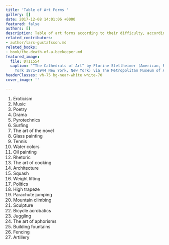 ```yaml
---
title: 'Table of Art Forms '
gallery: []
date: 2017-12-08 14:01:06 +0000
featured: false
authors: []
description: Table of art forms according to their difficulty, according to Lars Gustafsson
related_contributors:
- author/lars-gustafsson.md
related_books:
- book/the-death-of-a-beekeeper.md
featured_image:
  file: DT11554
  caption: "“The Cathedrals of Art” by Florine Stettheimer (American, Rochester, New
    York 1871–1944 New York, New York) via The Metropolitan Museum of Art"
headerClasses: vh-75 bg-near-white white-70
cover_image: ''

---
```

1. Eroticism
2. Music
3. Poetry
4. Drama
5. Pyrotechnics
6. Surfing
7. The art of the novel
8. Glass painting
9. Tennis
10. Water colors
11. Oil painting
12. Rhetoric
13. The art of cooking
14. Architecture
15. Squash
16. Weight lifting
17. Politics
18. High trapeze
19. Parachute jumping
20. Mountain climbing
21. Sculpture
22. Bicycle acrobatics
23. Juggling
24. The art of aphorisms
25. Building fountains
26. Fencing
27. Artillery